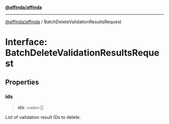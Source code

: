 [**@affinda/affinda**](../README.md)

***

[@affinda/affinda](../globals.md) / BatchDeleteValidationResultsRequest

# Interface: BatchDeleteValidationResultsRequest

## Properties

### ids

> **ids**: `number`[]

List of validation result IDs to delete.
